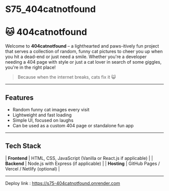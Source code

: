 # S75_404catnotfound

# 🐱 404catnotfound

Welcome to **404catnotfound** – a lighthearted and paws-itively fun project that serves a collection of random, funny cat pictures to cheer you up when you hit a dead-end or just need a smile. Whether you're a developer needing a 404 page with style or just a cat lover in search of some giggles, you're in the right place!

> Because when the internet breaks, cats fix it 😺

---

## Features

-  Random funny cat images every visit
-  Lightweight and fast loading
-  Simple UI, focused on laughs
-  Can be used as a custom 404 page or standalone fun app

---

## Tech Stack


| **Frontend** | HTML, CSS, JavaScript (Vanilla or React.js if applicable) |
| **Backend** | Node.js with Express (if applicable) |
| **Hosting** | GitHub Pages / Vercel / Netlify (optional) |

---

Deploy link : https://s75-404catnotfound.onrender.com
